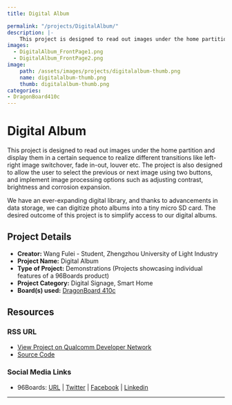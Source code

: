 ```yaml
---
title: Digital Album

permalink: "/projects/DigitalAlbum/"
description: |-
    This project is designed to read out images under the home partition and display them in a certain sequence to realize different transitions like left-right image switchover, fade in-out, louver etc. The project is also designed to allow the user to select the previous or next image using two buttons, and implement image processing options such as adjusting contrast, brightness and corrosion expansion.
images:
  - DigitalAlbum_FrontPage1.png
  - DigitalAlbum_FrontPage2.png
image:
    path: /assets/images/projects/digitalalbum-thumb.png
    name: digitalalbum-thumb.png
    thumb: digitalalbum-thumb.png
categories:
- DragonBoard410c
---
```

# Digital Album

This project is designed to read out images under the home partition and display them in a certain sequence to realize different transitions like left-right image switchover, fade in-out, louver etc. The project is also designed to allow the user to select the previous or next image using two buttons, and implement image processing options such as adjusting contrast, brightness and corrosion expansion.

We have an ever-expanding digital library, and thanks to advancements in data storage, we can digitize photo albums into a tiny micro SD card. The desired outcome of this project is to simplify access to our digital albums.

## Project Details

- **Creator:** Wang Fulei - Student, Zhengzhou University of Light Industry
- **Project Name:** Digital Album
- **Type of Project:** Demonstrations (Projects showcasing individual features of a 96Boards product)
- **Project Category:** Digital Signage, Smart Home
- **Board(s) used:** [DragonBoard 410c](https://www.96boards.org/product/dragonboard410c/)

## Resources

### RSS URL

- [View Project on Qualcomm Developer Network](https://developer.qualcomm.com/project/digital-album)
- [Source Code](https://github.com/agdhun/DigitalPhotoFrame)

### Social Media Links

- 96Boards: [URL](https://www.96boards.org/) &#124; [Twitter](https://twitter.com/96boards) &#124; [Facebook](https://www.facebook.com/96Boards) &#124; [Linkedin](https://www.linkedin.com/company/{{site.linkedin_username}}/)


***
